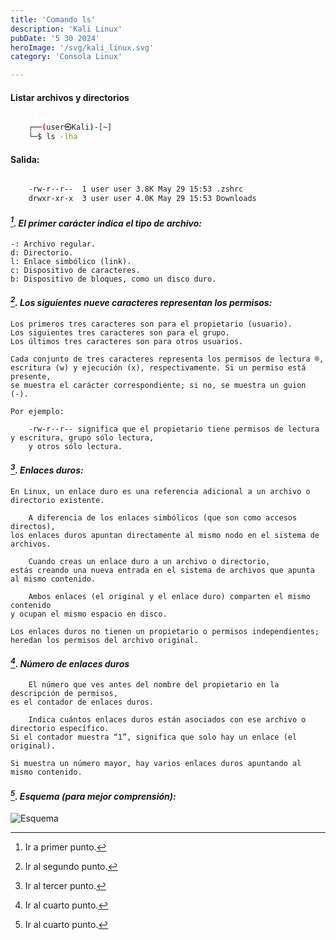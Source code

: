 ```yaml
---
title: 'Comando ls'
description: 'Kali Linux'
pubDate: '5 30 2024'
heroImage: '/svg/kali_linux.svg'
category: 'Consola Linux'

---
```


#### Listar archivos y directorios

```bash

    ┌──(user㉿Kali)-[~]
    └─$ ls -lha

```
#### Salida:

```bash

    -rw-r--r--  1 user user 3.8K May 29 15:53 .zshrc
    drwxr-xr-x  3 user user 4.0K May 29 15:53 Downloads

```

#### <cite>[^1]. El primer carácter indica el tipo de archivo:</cite>

    -: Archivo regular.
    d: Directorio.
    l: Enlace simbólico (link).
    c: Dispositivo de caracteres.
    b: Dispositivo de bloques, como un disco duro.

#### <cite>[^2]. Los siguientes nueve caracteres representan los permisos:</cite>

    Los primeros tres caracteres son para el propietario (usuario).
    Los siguientes tres caracteres son para el grupo.
    Los últimos tres caracteres son para otros usuarios.

    Cada conjunto de tres caracteres representa los permisos de lectura ®, 
    escritura (w) y ejecución (x), respectivamente. Si un permiso está presente,
    se muestra el carácter correspondiente; si no, se muestra un guion (-). 
    
    Por ejemplo:

        -rw-r--r-- significa que el propietario tiene permisos de lectura y escritura, grupo sólo lectura, 
        y otros sólo lectura.

#### <cite>[^3]. Enlaces duros:</cite>
    
    En Linux, un enlace duro es una referencia adicional a un archivo o directorio existente. 
    
        A diferencia de los enlaces simbólicos (que son como accesos directos),
    los enlaces duros apuntan directamente al mismo nodo en el sistema de archivos.

        Cuando creas un enlace duro a un archivo o directorio, 
    estás creando una nueva entrada en el sistema de archivos que apunta al mismo contenido.

        Ambos enlaces (el original y el enlace duro) comparten el mismo contenido
    y ocupan el mismo espacio en disco.

    Los enlaces duros no tienen un propietario o permisos independientes; heredan los permisos del archivo original.

#### <cite>[^4]. Número de enlaces duros<cite>
    
        El número que ves antes del nombre del propietario en la descripción de permisos,
    es el contador de enlaces duros.

        Indica cuántos enlaces duros están asociados con ese archivo o directorio específico.
    Si el contador muestra “1”, significa que solo hay un enlace (el original).
     
    Si muestra un número mayor, hay varios enlaces duros apuntando al mismo contenido.

#### <cite>[^5]. Esquema (para mejor comprensión):<cite>

![Esquema](/astroblog/svg/ls.svg)


 [^1]: Ir a primer punto.
 [^2]: Ir al segundo punto. 
 [^3]: Ir al tercer punto.
 [^4]: Ir al cuarto punto.
 [^5]: Ir al cuarto punto.

